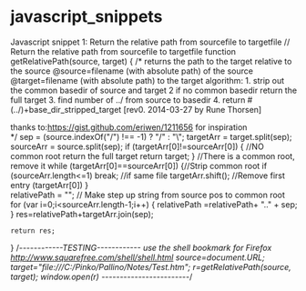 javascript_snippets
===================

Javascript snippet 1: Return the relative path from sourcefile to targetfile
// Return the relative path from sourcefile to targetfile
function getRelativePath(source, target) {
/*	returns the path to the target relative to the source
	@source=filename (with absolute path) of the source
	@target=filename (with absolute path) to the target
	algorithm:
		1. strip out the common basedir of source and target
		2  if no common basedir  return the full target
		3. find number of ../ from source to basedir
		4. return #(../)+base_dir_stripped_target
[rev0. 2014-03-27 by Rune Thorsen]		

thanks to:https://gist.github.com/eriwen/1211656 for inspiration		
*/
	sep = (source.indexOf("/") !== -1) ? "/" : "\\";
	targetArr = target.split(sep);
	sourceArr = source.split(sep);
	if (targetArr[0]!=sourceArr[0])	
	{		//NO common root return the full target
		return target;
	}
	//There is a common root, remove it
	while (targetArr[0]==sourceArr[0]) {//Strip common root
		if (sourceArr.length<=1) break;	//if same file
		targetArr.shift();			//Remove first entry (targetArr[0])
	}	
	relativePath = "";						// Make step up string from source pos to common root
	for (var i=0;i<sourceArr.length-1;i++)
	{
		relativePath =relativePath+ ".." + sep;
	}
	res=relativePath+targetArr.join(sep);

	return res;
}
/*------------TESTING------------
use the shell bookmark for Firefox
http://www.squarefree.com/shell/shell.html
	source=document.URL;
	target="file:///C:/Pinko/Pallino/Notes/Test.htm";
	r=getRelativePath(source, target);
	window.open(r)
------------------------*/

